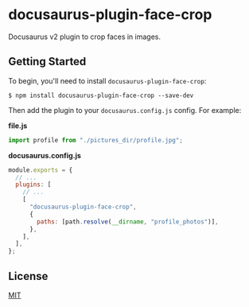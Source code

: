 # docusaurus-plugin-face-crop

Docusaurus v2 plugin to crop faces in images.

## Getting Started

To begin, you'll need to install `docusaurus-plugin-face-crop`:

```console
$ npm install docusaurus-plugin-face-crop --save-dev
```

Then add the plugin to your `docusaurus.config.js` config. For example:

**file.js**

```js
import profile from "./pictures_dir/profile.jpg";
```

**docusaurus.config.js**

```js
module.exports = {
  // ...
  plugins: [
    // ...
    [
      "docusaurus-plugin-face-crop",
      {
        paths: [path.resolve(__dirname, "profile_photos")],
      },
    ],
  ],
};
```

## License

[MIT](./LICENSE)
